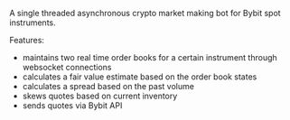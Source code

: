 A single threaded asynchronous crypto market making bot for Bybit spot instruments.

Features:
* maintains two real time order books for a certain instrument through websocket connections
* calculates a fair value estimate based on the order book states
* calculates a spread based on the past volume
* skews quotes based on current inventory
* sends quotes via Bybit API